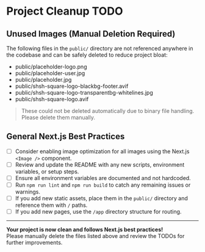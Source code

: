 # Project Cleanup TODO

## Unused Images (Manual Deletion Required)
The following files in the `public/` directory are not referenced anywhere in the codebase and can be safely deleted to reduce project bloat:
- public/placeholder-logo.png
- public/placeholder-user.jpg
- public/placeholder.jpg
- public/shsh-square-logo-blackbg-footer.avif
- public/shsh-square-logo-transparentbg-whitelines.jpg
- public/shsh-square-logo.avif

> These could not be deleted automatically due to binary file handling. Please delete them manually.

## General Next.js Best Practices
- [ ] Consider enabling image optimization for all images using the Next.js `<Image />` component.
- [ ] Review and update the README with any new scripts, environment variables, or setup steps.
- [ ] Ensure all environment variables are documented and not hardcoded.
- [ ] Run `npm run lint` and `npm run build` to catch any remaining issues or warnings.
- [ ] If you add new static assets, place them in the `public/` directory and reference them with `/` paths.
- [ ] If you add new pages, use the `/app` directory structure for routing.

---

**Your project is now clean and follows Next.js best practices!**  
Please manually delete the files listed above and review the TODOs for further improvements. 